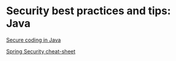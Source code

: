# Security best practices and tips: Java

[Secure coding in Java](https://blog.acolyer.org/2018/06/27/secure-coding-practices-in-java-challenges-and-vulnerabilities/)

[Spring Security cheat-sheet](https://res.cloudinary.com/snyk/image/upload/v1534422834/blog/Spring_Boot_Security_Cheat_Sheet.pdf)
